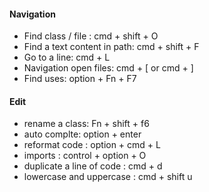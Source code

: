#### Navigation

*  Find class / file : cmd + shift + O
*  Find a text content in path: cmd + shift + F
*  Go to a line: cmd + L 
*  Navigation open files: cmd + [  or cmd + ] 
*  Find uses: option + Fn + F7


#### Edit

* rename a class: Fn + shift + f6
* auto complte: option + enter
* reformat code : option + cmd + L
* imports : control + option + O 
* duplicate a line of code : cmd + d
* lowercase and uppercase : cmd + shift u
